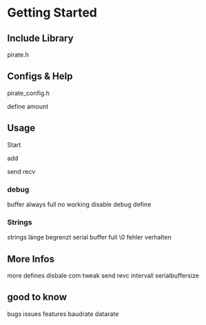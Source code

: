 # Getting Started

## Include Library
pirate.h

## Configs & Help
pirate_config.h

define amount

## Usage
Start

add

send
recv

### debug
buffer always full no working
disable debug define


### Strings
strings länge begrenzt serial buffer full \0 fehler verhalten

## More Infos
more defines
disbale com
tweak send revc intervall
serialbuffersize


## good to know
bugs issues features
baudrate datarate